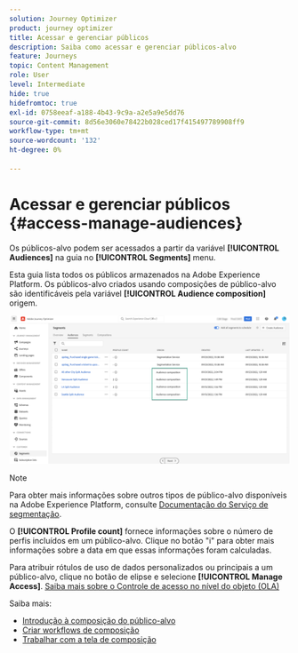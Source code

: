 ```yaml
---
solution: Journey Optimizer
product: journey optimizer
title: Acessar e gerenciar públicos
description: Saiba como acessar e gerenciar públicos-alvo
feature: Journeys
topic: Content Management
role: User
level: Intermediate
hide: true
hidefromtoc: true
exl-id: 0758eeaf-a188-4b43-9c9a-a2e5a9e5dd76
source-git-commit: 8d56e3060e78422b028ced17f415497789908ff9
workflow-type: tm+mt
source-wordcount: '132'
ht-degree: 0%

---
```


# Acessar e gerenciar públicos {#access-manage-audiences}

Os públicos-alvo podem ser acessados a partir da variável **[!UICONTROL Audiences]** na guia no **[!UICONTROL Segments]** menu.

Esta guia lista todos os públicos armazenados na Adobe Experience Platform. Os públicos-alvo criados usando composições de público-alvo são identificáveis pela variável **[!UICONTROL Audience composition]** origem.

![](assets/audiences-list.png)

>[!NOTE]
>
>Para obter mais informações sobre outros tipos de público-alvo disponíveis na Adobe Experience Platform, consulte [Documentação do Serviço de segmentação](https://experienceleague.adobe.com/docs/experience-platform/segmentation/ui/overview.html).

O **[!UICONTROL Profile count]** fornece informações sobre o número de perfis incluídos em um público-alvo. Clique no botão &quot;i&quot; para obter mais informações sobre a data em que essas informações foram calculadas.

Para atribuir rótulos de uso de dados personalizados ou principais a um público-alvo, clique no botão de elipse e selecione **[!UICONTROL Manage Access]**. [Saiba mais sobre o Controle de acesso no nível do objeto (OLA)](../administration/object-based-access.md)

<!--
-edit an audience?
-->

Saiba mais:

* [Introdução à composição do público-alvo](get-started-audience-orchestration.md)
* [Criar workflows de composição](create-compositions.md)
* [Trabalhar com a tela de composição](composition-canvas.md)
